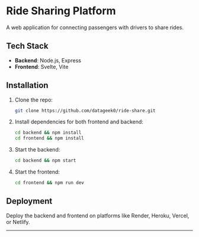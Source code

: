 

# Ride Sharing Platform

A web application for connecting passengers with drivers to share rides.

## Tech Stack

- **Backend**: Node.js, Express
- **Frontend**: Svelte, Vite

## Installation

1. Clone the repo:
   ```bash
   git clone https://github.com/datageek0/ride-share.git
   ```
2. Install dependencies for both frontend and backend:
   ```bash
   cd backend && npm install
   cd frontend && npm install
   ```
3. Start the backend:
   ```bash
   cd backend && npm start
   ```
4. Start the frontend:
   ```bash
   cd frontend && npm run dev
   ```

## Deployment

Deploy the backend and frontend on platforms like Render, Heroku, Vercel, or Netlify.

---

